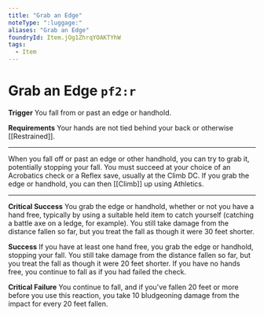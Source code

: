 ```yaml
---
title: "Grab an Edge"
noteType: ":luggage:"
aliases: "Grab an Edge"
foundryId: Item.jOg1ZhrqYOAKTYhW
tags:
  - Item
---
```


# Grab an Edge `pf2:r`

**Trigger** You fall from or past an edge or handhold.

**Requirements** Your hands are not tied behind your back or otherwise [[Restrained]].

* * *

When you fall off or past an edge or other handhold, you can try to grab it, potentially stopping your fall. You must succeed at your choice of an Acrobatics check or a Reflex save, usually at the Climb DC. If you grab the edge or handhold, you can then [[Climb]] up using Athletics.

* * *

**Critical Success** You grab the edge or handhold, whether or not you have a hand free, typically by using a suitable held item to catch yourself (catching a battle axe on a ledge, for example). You still take damage from the distance fallen so far, but you treat the fall as though it were 30 feet shorter.

**Success** If you have at least one hand free, you grab the edge or handhold, stopping your fall. You still take damage from the distance fallen so far, but you treat the fall as though it were 20 feet shorter. If you have no hands free, you continue to fall as if you had failed the check.

**Critical Failure** You continue to fall, and if you've fallen 20 feet or more before you use this reaction, you take 10 bludgeoning damage from the impact for every 20 feet fallen.
